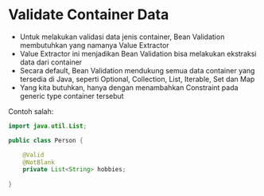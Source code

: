 # Validate Container Data
* Untuk melakukan validasi data jenis container, Bean Validation membutuhkan yang namanya Value Extractor
* Value Extractor ini menjadikan Bean Validation bisa melakukan ekstraksi data dari container
* Secara default, Bean Validation mendukung semua data container yang tersedia di Java, seperti Optional, Collection, List, Iterable, Set dan Map
* Yang kita butuhkan, hanya dengan menambahkan Constraint pada generic type container tersebut

Contoh salah:
```java
import java.util.List;

public class Person {

    @Valid
    @NotBlank
    private List<String> hobbies;
    
}
```